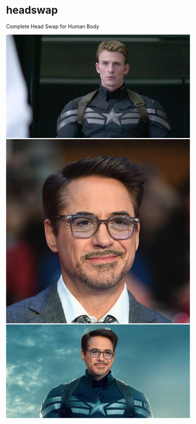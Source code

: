 # headswap
Complete Head Swap for Human Body

![cap](https://github.com/taruntiwarihp/raw_images/blob/master/Chris-evans.jpg)
![tony](https://github.com/taruntiwarihp/raw_images/blob/master/6.jpg)
![ironman](https://github.com/taruntiwarihp/raw_images/blob/master/text100.png)
